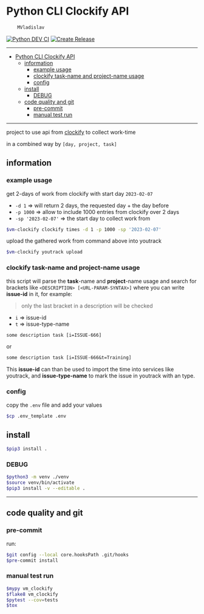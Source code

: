 # Python CLI Clockify API

```sh
    MVladislav
```

[![Python DEV CI](https://github.com/MVladislav/vm-clockify/actions/workflows/python-dev.yml/badge.svg)](https://github.com/MVladislav/vm-clockify/actions/workflows/python-dev.yml)
[![Create Release](https://github.com/MVladislav/vm-clockify/actions/workflows/python-release.yml/badge.svg)](https://github.com/MVladislav/vm-clockify/actions/workflows/python-release.yml)

---

- [Python CLI Clockify API](#python-cli-clockify-api)
  - [information](#information)
    - [example usage](#example-usage)
    - [clockify task-name and project-name usage](#clockify-task-name-and-project-name-usage)
    - [config](#config)
  - [install](#install)
    - [DEBUG](#debug)
  - [code quality and git](#code-quality-and-git)
    - [pre-commit](#pre-commit)
    - [manual test run](#manual-test-run)

---

project to use api from [clockify](https://clockify.me/developers-api) to collect work-time

in a combined way by `[day, project, task]`

## information

### example usage

get 2-days of work from clockify with start day `2023-02-07`

- `-d 1` => will return 2 days, the requested day + the day before
- `-p 1000` => allow to include 1000 entries from clockify over 2 days
- `-sp '2023-02-07'` => the start day to collect work from

```sh
$vm-clockify clockify times -d 1 -p 1000 -sp '2023-02-07'
```

upload the gathered work from command above into youtrack

```sh
$vm-clockify youtrack upload
```

### clockify task-name and project-name usage

this script will parse the **task**-name and **project**-name usage and search for brackets like `<DESCRIPTION> [<URL-PARAM-SYNTAX>]`
where you can write **issue-id** in it, for example:

> only the last bracket in a description will be checked

- `i` => issue-id
- `t` => issue-type-name

```txt
some description task [i=ISSUE-666]
```

or

```txt
some description task [i=ISSUE-666&t=Training]
```

This **issue-id** can than be used to import the time into services like youtrack, and **issue-type-name** to mark the issue in youtrack with an type.

### config

copy the `.env` file and add your values

```sh
$cp .env_template .env
```

## install

```sh
$pip3 install .
```

### DEBUG

```sh
$python3 -m venv ./venv
$source venv/bin/activate
$pip3 install -v --editable .
```

---

## code quality and git

### pre-commit

run:

```sh
$git config --local core.hooksPath .git/hooks
$pre-commit install
```

### manual test run

```sh
$mypy vm_clockify
$flake8 vm_clockify
$pytest --cov=tests
$tox
```

